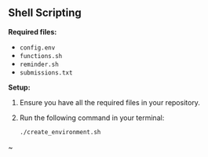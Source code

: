 ## Shell Scripting

**Required files:**

* `config.env`
* `functions.sh`
* `reminder.sh`
* `submissions.txt`

**Setup:**

1. Ensure you have all the required files in your repository.
2. Run the following command in your terminal:

   ```bash
   ./create_environment.sh
~                              
